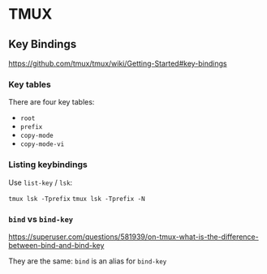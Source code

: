# TMUX


## Key Bindings

https://github.com/tmux/tmux/wiki/Getting-Started#key-bindings

### Key tables

There are four key tables:

- `root`
- `prefix`
- `copy-mode`
- `copy-mode-vi`

### Listing keybindings

Use `list-key` / `lsk`:

`tmux lsk -Tprefix`
`tmux lsk -Tprefix -N`

### `bind` vs `bind-key`

https://superuser.com/questions/581939/on-tmux-what-is-the-difference-between-bind-and-bind-key

They are the same: `bind` is an alias for `bind-key`

